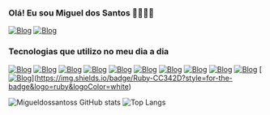 ### Olá! Eu sou Miguel dos Santos 👋🏻✌🏻

[![Blog](https://img.shields.io/badge/Instagram-E4405F?style=for-the-badge&logo=instagram&logoColor=white)](https://www.instagram.com/miguel_dos_santoss/)
[![Blog](https://img.shields.io/badge/LinkedIn-0077B5?style=for-the-badge&logo=linkedin&logoColor=white)](https://www.linkedin.com/in/miguel-dos-santos-694b32196/)

### Tecnologias que utilizo no meu dia a dia 

[![Blog](https://img.shields.io/badge/Kali_Linux-557C94?style=for-the-badge&logo=kali-linux&logoColor=white)]()
[![Blog](https://img.shields.io/badge/Ubuntu-E95420?style=for-the-badge&logo=ubuntu&logoColor=white)]()
[![Blog](https://img.shields.io/badge/HTML5-E34F26?style=for-the-badge&logo=html5&logoColor=white)]()
[![Blog](https://img.shields.io/badge/CSS3-1572B6?style=for-the-badge&logo=css3&logoColor=white)]()
[![Blog](https://img.shields.io/badge/CSS3-1572B6?style=for-the-badge&logo=ruby&logoColor=red)]()
[![Blog](https://img.shields.io/badge/Python-14354C?style=for-the-badge&logo=python&logoColor=white)]()
[![Blog](https://img.shields.io/badge/JavaScript-323330?style=for-the-badge&logo=javascript&logoColor=F7DF1E)]()
[![Blog](https://img.shields.io/badge/TypeScript-007ACC?style=for-the-badge&logo=typescript&logoColor=white)]()
[![Blog](https://img.shields.io/badge/MySQL-00000F?style=for-the-badge&logo=mysql&logoColor=white)]()
[![Blog](https://img.shields.io/badge/PHP-777BB4?style=for-the-badge&logo=php&logoColor=white)]()
[[![Blog](https://img.shields.io/badge/PHP-777BB4?style=for-the-badge&logo=php&logoColor=white)]()](https://img.shields.io/badge/Ruby-CC342D?style=for-the-badge&logo=ruby&logoColor=white)

![Migueldossantoss GitHub stats](https://github-readme-stats.vercel.app/api?username=Migueldossantoss&show_icons=true&theme=dracula)
![Top Langs](https://github-readme-stats.vercel.app/api/top-langs/?username=migueldossantoss&hide_progress=true)
